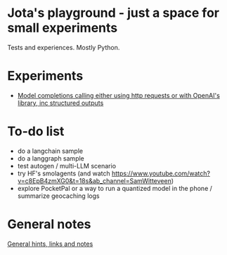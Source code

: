 # Jota's playground - just a space for small experiments

Tests and experiences. Mostly Python.


# Experiments

- [Model completions calling either using http requests or with OpenAI's library, inc structured outputs](01.OllamaViaAPI/)

# To-do list

- do a langchain sample
- do a langgraph sample
- test autogen / multi-LLM scenario
- try HF's smolagents (and watch https://www.youtube.com/watch?v=c8EpB4zmXG0&t=18s&ab_channel=SamWitteveen)
- explore PocketPal or a way to run a quantized model in the phone / summarize geocaching logs

# General notes

[General hints, links and notes](GeneralNotes.md)
